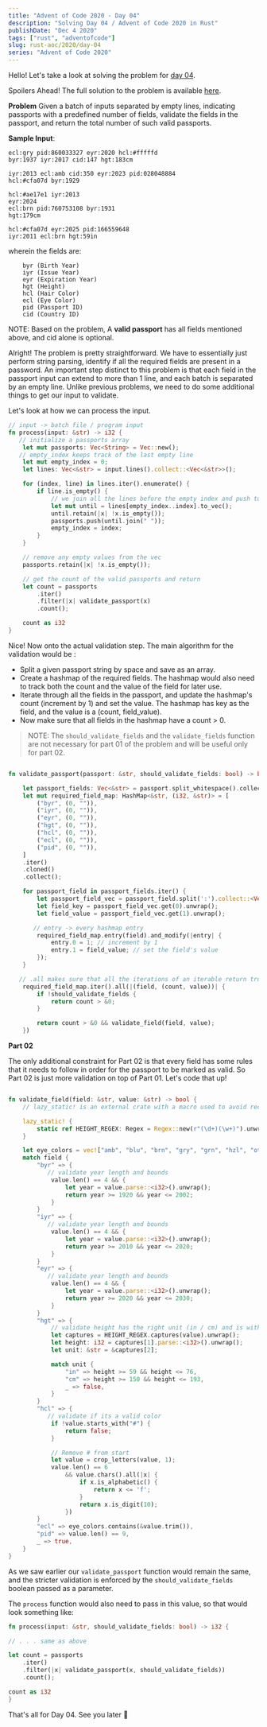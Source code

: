 ```yaml
---
title: "Advent of Code 2020 - Day 04"
description: "Solving Day 04 / Advent of Code 2020 in Rust"
publishDate: "Dec 4 2020"
tags: ["rust", "adventofcode"]
slug: rust-aoc/2020/day-04
series: "Advent of Code 2020"
---
```


Hello! Let's take a look at solving the problem for [day 04](https://adventofcode.com/2020/day/4).

Spoilers Ahead! The full solution to the problem is available [here](https://github.com/Shriram-Balaji/rust-advent-of-code-2020/blob/main/day-04/src/main.rs).

**Problem**
Given a batch of inputs separated by empty lines, indicating passports with a predefined number of fields, validate the fields in the passport, and return the total number of such valid passports.

**Sample Input**:

```
ecl:gry pid:860033327 eyr:2020 hcl:#fffffd
byr:1937 iyr:2017 cid:147 hgt:183cm

iyr:2013 ecl:amb cid:350 eyr:2023 pid:028048884
hcl:#cfa07d byr:1929

hcl:#ae17e1 iyr:2013
eyr:2024
ecl:brn pid:760753108 byr:1931
hgt:179cm

hcl:#cfa07d eyr:2025 pid:166559648
iyr:2011 ecl:brn hgt:59in
```

wherein the fields are:

```
    byr (Birth Year)
    iyr (Issue Year)
    eyr (Expiration Year)
    hgt (Height)
    hcl (Hair Color)
    ecl (Eye Color)
    pid (Passport ID)
    cid (Country ID)

```

NOTE: Based on the problem, A **valid passport** has all fields mentioned above, and cid alone is optional.

Alright! The problem is pretty straightforward. We have to essentially just perform string parsing, identify if all the required fields are present in a password. An important step distinct to this problem is that each field in the passport input can extend to more than 1 line, and each batch is separated by an empty line.
Unlike previous problems, we need to do some additional things to get our input to validate.

Let's look at how we can process the input.

```rust
// input -> batch file / program input
fn process(input: &str) -> i32 {
   // initialize a passports array
    let mut passports: Vec<String> = Vec::new();
   // empty_index keeps track of the last empty line
    let mut empty_index = 0;
    let lines: Vec<&str> = input.lines().collect::<Vec<&str>>();

    for (index, line) in lines.iter().enumerate() {
        if line.is_empty() {
            // we join all the lines before the empty index and push to a new a string, by joining them using a " " as separator.
            let mut until = lines[empty_index..index].to_vec();
            until.retain(|x| !x.is_empty());
            passports.push(until.join(" "));
            empty_index = index;
        }
    }

    // remove any empty values from the vec
    passports.retain(|x| !x.is_empty());

    // get the count of the valid passports and return
    let count = passports
        .iter()
        .filter(|x| validate_passport(x)
        .count();

    count as i32
}
```

Nice! Now onto the actual validation step. The main algorithm for the validation would be :

- Split a given passport string by space and save as an array.
- Create a hashmap of the required fields. The hashmap would also need to track both the count and the value of the field for later use.
- Iterate through all the fields in the passport, and update the hashmap's count (increment by 1) and set the value. The hashmap has key as the field, and the value is a (count, field_value).
- Now make sure that all fields in the hashmap have a count > 0.

> NOTE: The `should_validate_fields` and the `validate_fields` function are not necessary for part 01 of the problem and will be useful only for part 02.

```rust

fn validate_passport(passport: &str, should_validate_fields: bool) -> bool {

    let passport_fields: Vec<&str> = passport.split_whitespace().collect();
    let mut required_field_map: HashMap<&str, (i32, &str)> = [
        ("byr", (0, "")),
        ("iyr", (0, "")),
        ("eyr", (0, "")),
        ("hgt", (0, "")),
        ("hcl", (0, "")),
        ("ecl", (0, "")),
        ("pid", (0, "")),
    ]
    .iter()
    .cloned()
    .collect();

    for passport_field in passport_fields.iter() {
        let passport_field_vec = passport_field.split(':').collect::<Vec<&str>>();
        let field_key = passport_field_vec.get(0).unwrap();
        let field_value = passport_field_vec.get(1).unwrap();

       // entry -> every hashmap entry
        required_field_map.entry(field).and_modify(|entry| {
            entry.0 = 1; // increment by 1
            entry.1 = field_value; // set the field's value
        });
    }

   // .all makes sure that all the iterations of an iterable return true.
    required_field_map.iter().all(|(field, (count, value))| {
        if !should_validate_fields {
            return count > &0;
        }

        return count > &0 && validate_field(field, value);
    })

```

**Part 02**

The only additional constraint for Part 02 is that every field has some rules that it needs to follow in order for the passport to be marked as valid. So Part 02 is just more validation on top of Part 01. Let's code that up!

```rust

fn validate_field(field: &str, value: &str) -> bool {
    // lazy_static! is an external crate with a macro used to avoid recreating a regex every time.

    lazy_static! {
        static ref HEIGHT_REGEX: Regex = Regex::new(r"(\d+)(\w+)").unwrap();
    }

    let eye_colors = vec!["amb", "blu", "brn", "gry", "grn", "hzl", "oth"];
    match field {
        "byr" => {
           // validate year length and bounds
            value.len() == 4 && {
                let year = value.parse::<i32>().unwrap();
                return year >= 1920 && year <= 2002;
            }
        }
        "iyr" => {
           // validate year length and bounds
            value.len() == 4 && {
                let year = value.parse::<i32>().unwrap();
                return year >= 2010 && year <= 2020;
            }
        }
        "eyr" => {
           // validate year length and bounds
            value.len() == 4 && {
                let year = value.parse::<i32>().unwrap();
                return year >= 2020 && year <= 2030;
            }
        }
        "hgt" => {
            // validate height has the right unit (in / cm) and is within bounds.
            let captures = HEIGHT_REGEX.captures(value).unwrap();
            let height: i32 = captures[1].parse::<i32>().unwrap();
            let unit: &str = &captures[2];

            match unit {
                "in" => height >= 59 && height <= 76,
                "cm" => height >= 150 && height <= 193,
                _ => false,
            }
        }
        "hcl" => {
           // validate if its a valid color
            if !value.starts_with("#") {
                return false;
            }

            // Remove # from start
            let value = crop_letters(value, 1);
            value.len() == 6
                && value.chars().all(|x| {
                    if x.is_alphabetic() {
                        return x <= 'f';
                    }
                    return x.is_digit(10);
                })
        }
        "ecl" => eye_colors.contains(&value.trim()),
        "pid" => value.len() == 9,
        _ => true,
    }
}


```

As we saw earlier our `validate_passport` function would remain the same, and the stricter validation is enforced by the `should_validate_fields` boolean passed as a parameter.

The `process` function would also need to pass in this value, so that would look something like:

```rust
fn process(input: &str, should_validate_fields: bool) -> i32 {

// . . . same as above

let count = passports
    .iter()
    .filter(|x| validate_passport(x, should_validate_fields))
    .count();

count as i32
}

```

That's all for Day 04. See you later 👋
